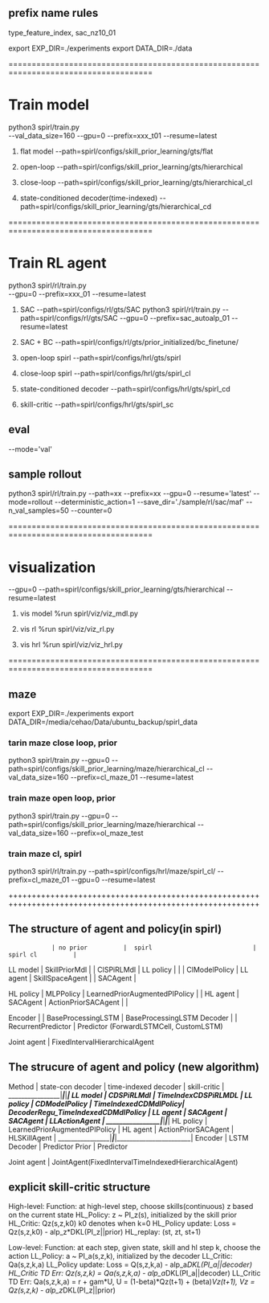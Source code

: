 

## prefix name rules

type_feature_index, sac_nz10_01



export EXP_DIR=./experiments
export DATA_DIR=./data



=====================================================================================
# Train model
python3 spirl/train.py \
--val_data_size=160 --gpu=0 --prefix=xxx_t01 --resume=latest

1. flat model
--path=spirl/configs/skill_prior_learning/gts/flat 

2. open-loop
--path=spirl/configs/skill_prior_learning/gts/hierarchical

3. close-loop
--path=spirl/configs/skill_prior_learning/gts/hierarchical_cl

4. state-conditioned decoder(time-indexed)
--path=spirl/configs/skill_prior_learning/gts/hierarchical_cd


=====================================================================================
# Train RL agent
python3 spirl/rl/train.py \
--gpu=0  --prefix=xxx_01 --resume=latest 

1. SAC
 --path=spirl/configs/rl/gts/SAC 
python3 spirl/rl/train.py --path=spirl/configs/rl/gts/SAC --gpu=0  --prefix=sac_autoalp_01 --resume=latest 

2. SAC + BC
--path=spirl/configs/rl/gts/prior_initialized/bc_finetune/ 

3. open-loop spirl
--path=spirl/configs/hrl/gts/spirl

4. close-loop spirl
--path=spirl/configs/hrl/gts/spirl_cl

5. state-conditioned decoder
--path=spirl/configs/hrl/gts/spirl_cd

6. skill-critic
--path=spirl/configs/hrl/gts/spirl_sc

## eval
--mode='val'

## sample rollout
python3 spirl/rl/train.py --path=xx --prefix=xx --gpu=0 --resume='latest' --mode=rollout --deterministic_action=1 --save_dir='./sample/rl/sac/maf' --n_val_samples=50 --counter=0

=====================================================================================
# visualization
--gpu=0 --path=spirl/configs/skill_prior_learning/gts/hierarchical --resume=latest

1. vis model
%run spirl/viz/viz_mdl.py 

2. vis rl
%run spirl/viz/viz_rl.py 

3. vis hrl
%run spirl/viz/viz_hrl.py 



=====================================================================================
## maze
export EXP_DIR=./experiments
export DATA_DIR=/media/cehao/Data/ubuntu_backup/spirl_data

### tarin maze close loop, prior
python3 spirl/train.py --gpu=0 --path=spirl/configs/skill_prior_learning/maze/hierarchical_cl --val_data_size=160 --prefix=cl_maze_01 --resume=latest

### train maze open loop, prior
python3 spirl/train.py --gpu=0 --path=spirl/configs/skill_prior_learning/maze/hierarchical --val_data_size=160 --prefix=ol_maze_test

### train maze cl, spirl
python3 spirl/rl/train.py --path=spirl/configs/hrl/maze/spirl_cl/ --prefix=cl_maze_01 --gpu=0 --resume=latest




++++++++++++++++++++++++++++++++++++++++++++++++++++++++++++++++++++++++++++++++++++++++++++++++++++++++++++
## The structure of agent and policy(in spirl)

                | no prior          |  spirl                            | spirl cl          |   

 LL model       | SkillPriorMdl     |                                   | ClSPiRLMdl        | 
 LL policy      |                   |                                   | ClModelPolicy     | 
 LL agent       | SkillSpaceAgent   |                                   | SACAgent          |

 HL policy      | MLPPolicy         | LearnedPriorAugmentedPIPolicy     |                   |
 HL agent       | SACAgent          | ActionPriorSACAgent               |                   |

 Encoder        |                   | BaseProcessingLSTM                | BaseProcessingLSTM
 Decoder        |                   | RecurrentPredictor                | Predictor
                                      (ForwardLSTMCell, CustomLSTM)

 Joint agent    | FixedIntervalHierarchicalAgent


## The strucure of agent and policy (new algorithm)

 Method         | state-con decoder     | time-indexed decoder  | skill-critic          |
________________|_______________________|_______________________|_______________________|
 LL model       | CDSPiRLMdl            |              TimeIndexCDSPiRLMDL              |
 LL policy      | CDModelPolicy         | TimeIndexedCDMdlPolicy| DecoderRegu_TimeIndexedCDMdlPolicy |
 LL agent       | SACAgent              | SACAgent              | LLActionAgent         |
________________|_______________________|_______________________|_______________________|
 HL policy      |                     LearnedPriorAugmentedPIPolicy                     |
 HL agent       |             ActionPriorSACAgent               | HLSKillAgent          |
________________|_______________________|_______________________|_______________________|
 Encoder        | LSTM  
 Decoder        | Predictor
 Prior          | Predictor

 Joint agent    | JointAgent(FixedIntervalTimeIndexedHierarchicalAgent)

 ## explicit skill-critic structure

High-level:
Function:           at high-level step, choose skills(continuous) z based on the current state
HL_Policy:          z ~ PI_z(s), initialized by the skill prior
HL_Critic:          Qz(s,z,k0)  k0 denotes when k=0
HL_Policy update:   Loss = Qz(s,z,k0) - alp_z*DKL(PI_z||prior)
HL_replay:          (st, zt, st+1)

Low-level:
Function:           at each step, given state, skill and hl step k, choose the action
LL_Policy:          a ~ PI_a(s,z,k), initialized by the decoder
LL_Critic:          Qa(s,z,k,a) 
LL_Policy update:   Loss = Q(s,z,k,a) - alp_a*DKL(PI_a||decoder)
HL_Critic TD Err:   Qz(s,z,k) = Qa(s,z,k,a) - alp_a*DKL(PI_a||decoder)
LL_Critic TD Err:   Qa(s,z,k,a) = r + gam*U, U = (1-beta)*Qz(t+1) + (beta)*Vz(t+1), Vz = Qz(s,z,k) - alp_z*DKL(PI_z||prior)